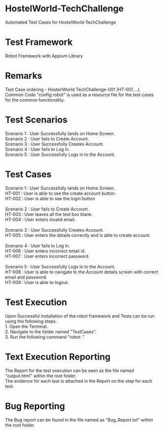 # HostelWorld-TechChallenge
 Automated Test Cases for HostelWorld-TechChallenge

# Test Framework
Robot Framework with Appium Library

# Remarks
Test Case ordering - HosterlWorld TechChallenge-001 (HT-001....).<br />
Common Code "config.robot" is used as a resource file for the test cases for the common functionality.<br />


# Test Scenarios
Scenario 1 : User Successfully lands on Home Screen.<br />
Scenario 2 : User fails to Create Account.<br />
Scenario 3 : User Successfully Creates Account.<br />
Scenario 4 : User fails to Log in.<br />
Scenario 5 : User Successfully Logs in to the Account.<br />

# Test Cases
Scenario 1 : User Successfully lands on Home Screen.<br />
    HT-001 : User is able to see the create account button.<br />
    HT-002 : User is able to see the login button<br />
<br />
Scenario 2 : User fails to Create Account.<br />
    HT-003 : User leaves all the text box blank.<br />
    HT-004 : User enters invalid email.<br />
<br />
Scenario 3 : User Successfully Creates Account.<br />
    HT-005 : User enters the details correctly and is able to create account.<br />
<br />
Scenario 4 : User fails to Log in.<br />
    HT-006 : User enters incorrect email id.<br />
    HT-007 : User enters incorrect password.<br />
<br />
Scenario 5 : User Successfully Logs in to the Account.<br />
    HT-008 : User is able to navigate to the Account details screen with correct email and password.<br />
    HT-009 : User is able to logout.<br />

# Test Execution
Upon Successful installation of the robot framework and Tests can be run using the following steps.<br />
    1. Open the Terminal.<br />
    2. Navigate to the folder named "TestCases".<br />
    3. Run the following command "robot ."<br />

# Text Execution Reporting
The Report for the test execution can be seen as the file named "output.html" within the root folder.<br />
The evidence for each test is attached in the Report on the step for each test.<br />

# Bug Reporting
The Bug report can be found in the file named as "Bug_Report.txt" within the root folder.
